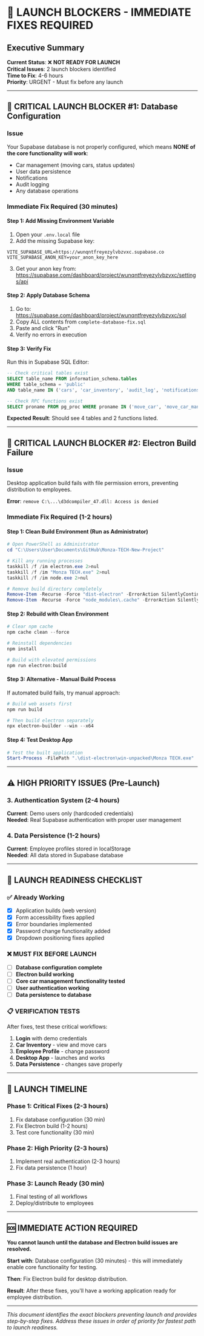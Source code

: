 # 🚨 LAUNCH BLOCKERS - IMMEDIATE FIXES REQUIRED

## Executive Summary

**Current Status**: ❌ **NOT READY FOR LAUNCH**  
**Critical Issues**: 2 launch blockers identified  
**Time to Fix**: 4-6 hours  
**Priority**: URGENT - Must fix before any launch  

---

## 🚨 CRITICAL LAUNCH BLOCKER #1: Database Configuration

### **Issue**
Your Supabase database is not properly configured, which means **NONE of the core functionality will work**:
- Car management (moving cars, status updates)
- User data persistence  
- Notifications
- Audit logging
- Any database operations

### **Immediate Fix Required** (30 minutes)

#### Step 1: Add Missing Environment Variable
1. Open your `.env.local` file
2. Add the missing Supabase key:
```env
VITE_SUPABASE_URL=https://wunqntfreyezylvbzvxc.supabase.co
VITE_SUPABASE_ANON_KEY=your_anon_key_here
```
3. Get your anon key from: https://supabase.com/dashboard/project/wunqntfreyezylvbzvxc/settings/api

#### Step 2: Apply Database Schema
1. Go to: https://supabase.com/dashboard/project/wunqntfreyezylvbzvxc/sql
2. Copy ALL contents from `complete-database-fix.sql`
3. Paste and click "Run"
4. Verify no errors in execution

#### Step 3: Verify Fix
Run this in Supabase SQL Editor:
```sql
-- Check critical tables exist
SELECT table_name FROM information_schema.tables 
WHERE table_schema = 'public' 
AND table_name IN ('cars', 'car_inventory', 'audit_log', 'notifications_unread_counts');

-- Check RPC functions exist  
SELECT proname FROM pg_proc WHERE proname IN ('move_car', 'move_car_manual');
```

**Expected Result**: Should see 4 tables and 2 functions listed.

---

## 🚨 CRITICAL LAUNCH BLOCKER #2: Electron Build Failure

### **Issue**
Desktop application build fails with file permission errors, preventing distribution to employees.

**Error**: `remove C:\...\d3dcompiler_47.dll: Access is denied`

### **Immediate Fix Required** (1-2 hours)

#### Step 1: Clean Build Environment (Run as Administrator)
```powershell
# Open PowerShell as Administrator
cd "C:\Users\User\Documents\GitHub\Monza-TECH-New-Project"

# Kill any running processes
taskkill /f /im electron.exe 2>nul
taskkill /f /im "Monza TECH.exe" 2>nul
taskkill /f /im node.exe 2>nul

# Remove build directory completely
Remove-Item -Recurse -Force "dist-electron" -ErrorAction SilentlyContinue
Remove-Item -Recurse -Force "node_modules\.cache" -ErrorAction SilentlyContinue
```

#### Step 2: Rebuild with Clean Environment
```powershell
# Clear npm cache
npm cache clean --force

# Reinstall dependencies
npm install

# Build with elevated permissions
npm run electron:build
```

#### Step 3: Alternative - Manual Build Process
If automated build fails, try manual approach:
```powershell
# Build web assets first
npm run build

# Then build electron separately
npx electron-builder --win --x64
```

#### Step 4: Test Desktop App
```powershell
# Test the built application
Start-Process -FilePath ".\dist-electron\win-unpacked\Monza TECH.exe"
```

---

## ⚠️ HIGH PRIORITY ISSUES (Pre-Launch)

### 3. Authentication System (2-4 hours)
**Current**: Demo users only (hardcoded credentials)  
**Needed**: Real Supabase authentication with proper user management

### 4. Data Persistence (1-2 hours)  
**Current**: Employee profiles stored in localStorage  
**Needed**: All data stored in Supabase database

---

## 🎯 LAUNCH READINESS CHECKLIST

### ✅ **Already Working**
- [x] Application builds (web version)
- [x] Form accessibility fixes applied
- [x] Error boundaries implemented
- [x] Password change functionality added
- [x] Dropdown positioning fixes applied

### ❌ **MUST FIX BEFORE LAUNCH**
- [ ] **Database configuration complete**
- [ ] **Electron build working**
- [ ] **Core car management functionality tested**
- [ ] **User authentication working**
- [ ] **Data persistence to database**

### 📋 **VERIFICATION TESTS**
After fixes, test these critical workflows:
1. **Login** with demo credentials
2. **Car Inventory** - view and move cars
3. **Employee Profile** - change password
4. **Desktop App** - launches and works
5. **Data Persistence** - changes save properly

---

## 🚀 LAUNCH TIMELINE

### **Phase 1: Critical Fixes** (2-3 hours)
1. Fix database configuration (30 min)
2. Fix Electron build (1-2 hours)
3. Test core functionality (30 min)

### **Phase 2: High Priority** (2-3 hours)  
1. Implement real authentication (2-3 hours)
2. Fix data persistence (1 hour)

### **Phase 3: Launch Ready** (30 min)
1. Final testing of all workflows
2. Deploy/distribute to employees

---

## 🆘 IMMEDIATE ACTION REQUIRED

**You cannot launch until the database and Electron build issues are resolved.**

**Start with**: Database configuration (30 minutes) - this will immediately enable core functionality for testing.

**Then**: Fix Electron build for desktop distribution.

**Result**: After these fixes, you'll have a working application ready for employee distribution.

---

*This document identifies the exact blockers preventing launch and provides step-by-step fixes. Address these issues in order of priority for fastest path to launch readiness.*
